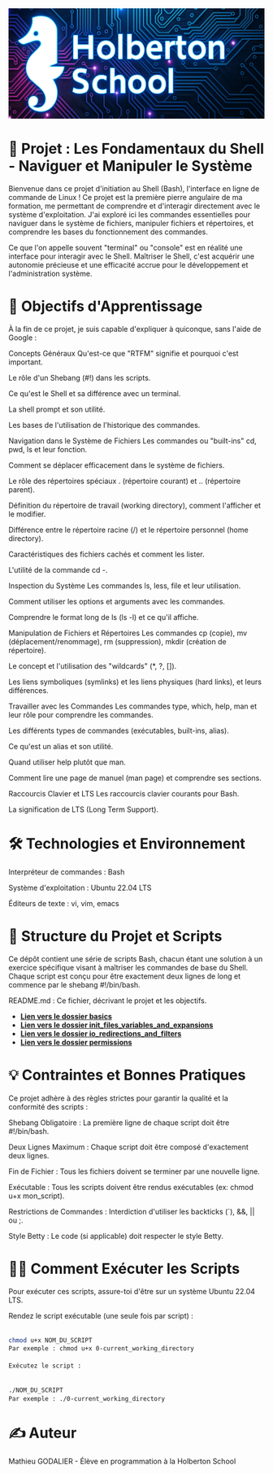 <img src= "https://github.com/Mathieu7483/Aiko78-Photgraphy/blob/main/holberton%20modif.png">

# 🐚 Projet : Les Fondamentaux du Shell - Naviguer et Manipuler le Système
Bienvenue dans ce projet d'initiation au Shell (Bash), l'interface en ligne de commande de Linux ! Ce projet est la première pierre angulaire de ma formation, me permettant de comprendre et d'interagir directement avec le système d'exploitation. J'ai exploré ici les commandes essentielles pour naviguer dans le système de fichiers, manipuler fichiers et répertoires, et comprendre les bases du fonctionnement des commandes.

Ce que l'on appelle souvent "terminal" ou "console" est en réalité une interface pour interagir avec le Shell. Maîtriser le Shell, c'est acquérir une autonomie précieuse et une efficacité accrue pour le développement et l'administration système.

# 🎯 Objectifs d'Apprentissage
À la fin de ce projet, je suis capable d'expliquer à quiconque, sans l'aide de Google :

Concepts Généraux
Qu'est-ce que "RTFM" signifie et pourquoi c'est important.

Le rôle d'un Shebang (#!) dans les scripts.

Ce qu'est le Shell et sa différence avec un terminal.

La shell prompt et son utilité.

Les bases de l'utilisation de l'historique des commandes.

Navigation dans le Système de Fichiers
Les commandes ou "built-ins" cd, pwd, ls et leur fonction.

Comment se déplacer efficacement dans le système de fichiers.

Le rôle des répertoires spéciaux . (répertoire courant) et .. (répertoire parent).

Définition du répertoire de travail (working directory), comment l'afficher et le modifier.

Différence entre le répertoire racine (/) et le répertoire personnel (home directory).

Caractéristiques des fichiers cachés et comment les lister.

L'utilité de la commande cd -.

Inspection du Système
Les commandes ls, less, file et leur utilisation.

Comment utiliser les options et arguments avec les commandes.

Comprendre le format long de ls (ls -l) et ce qu'il affiche.

Manipulation de Fichiers et Répertoires
Les commandes cp (copie), mv (déplacement/renommage), rm (suppression), mkdir (création de répertoire).

Le concept et l'utilisation des "wildcards" (*, ?, []).

Les liens symboliques (symlinks) et les liens physiques (hard links), et leurs différences.

Travailler avec les Commandes
Les commandes type, which, help, man et leur rôle pour comprendre les commandes.

Les différents types de commandes (exécutables, built-ins, alias).

Ce qu'est un alias et son utilité.

Quand utiliser help plutôt que man.

Comment lire une page de manuel (man page) et comprendre ses sections.

Raccourcis Clavier et LTS
Les raccourcis clavier courants pour Bash.

La signification de LTS (Long Term Support).

# 🛠️ Technologies et Environnement
Interpréteur de commandes : Bash

Système d'exploitation : Ubuntu 22.04 LTS

Éditeurs de texte : vi, vim, emacs

# 📖 Structure du Projet et Scripts
Ce dépôt contient une série de scripts Bash, chacun étant une solution à un exercice spécifique visant à maîtriser les commandes de base du Shell. Chaque script est conçu pour être exactement deux lignes de long et commence par le shebang #!/bin/bash.

README.md : Ce fichier, décrivant le projet et les objectifs.
* **[Lien vers le dossier basics](https://github.com/Mathieu7483/holbertonschool-shell/tree/main/basics)**
* **[Lien vers le dossier init_files_variables_and_expansions](https://github.com/Mathieu7483/holbertonschool-shell/tree/main/init_files_variables_and_expansions)**
* **[Lien vers le dossier io_redirections_and_filters](https://github.com/Mathieu7483/holbertonschool-shell/tree/main/io_redirections_and_filters)** 
* **[Lien vers le dossier permissions](https://github.com/Mathieu7483/holbertonschool-shell/tree/main/permissions)**



# 💡 Contraintes et Bonnes Pratiques
Ce projet adhère à des règles strictes pour garantir la qualité et la conformité des scripts :

Shebang Obligatoire : La première ligne de chaque script doit être #!/bin/bash.

Deux Lignes Maximum : Chaque script doit être composé d'exactement deux lignes.

Fin de Fichier : Tous les fichiers doivent se terminer par une nouvelle ligne.

Exécutable : Tous les scripts doivent être rendus exécutables (ex: chmod u+x mon_script).

Restrictions de Commandes : Interdiction d'utiliser les backticks (`), &&, || ou ;.

Style Betty : Le code (si applicable) doit respecter le style Betty.

# 👨‍💻 Comment Exécuter les Scripts
Pour exécuter ces scripts, assure-toi d'être sur un système Ubuntu 22.04 LTS.

Rendez le script exécutable (une seule fois par script) :

```bash

chmod u+x NOM_DU_SCRIPT
Par exemple : chmod u+x 0-current_working_directory

Exécutez le script :
```
```bash

./NOM_DU_SCRIPT
Par exemple : ./0-current_working_directory
```

# ✍️ Auteur
Mathieu GODALIER - Élève en programmation à la Holberton School
